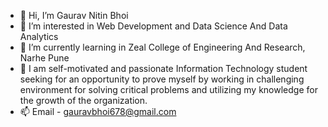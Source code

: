 - 👋 Hi, I’m Gaurav Nitin Bhoi
- 👀 I’m interested in Web Development and Data Science And Data Analytics 
- 🌱 I’m currently learning in Zeal College of Engineering And Research, Narhe Pune 
- 💞️ I am self-motivated and passionate Information Technology student seeking for an opportunity to prove myself by working in challenging environment for solving critical problems and utilizing my knowledge for the growth of the organization.
- 📫 Email - gauravbhoi678@gmail.com

<!---
Gaurav306193/Gaurav306193 is a ✨ special ✨ repository because its `README.md` (this file) appears on your GitHub profile.
You can click the Preview link to take a look at your changes.
--->
